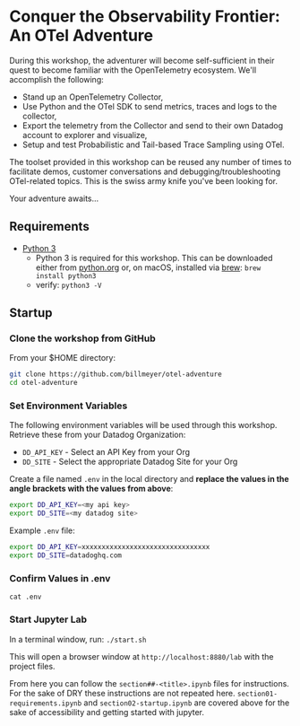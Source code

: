 # Conquer the Observability Frontier: An OTel Adventure

During this workshop, the adventurer will become self-sufficient in their quest to become familiar with the OpenTelemetry ecosystem. We'll accomplish the following:

* Stand up an OpenTelemetry Collector,
* Use Python and the OTel SDK to send metrics, traces and logs to the collector,
* Export the telemetry from the Collector and send to their own Datadog account to explorer and visualize,
* Setup and test Probabilistic and Tail-based Trace Sampling using OTel.

The toolset provided in this workshop can be reused any number of times to facilitate demos, customer conversations and debugging/troubleshooting OTel-related topics. This is the swiss army knife you've been looking for.

Your adventure awaits...

## Requirements

* [Python 3](https://docs.python-guide.org/starting/install3/osx/#doing-it-right)
  * Python 3 is required for this workshop. This can be downloaded either from [python.org](https://www.python.org/downloads/) or, on macOS, installed via [brew](https://brew.sh/): `brew install python3`
  * verify: `python3 -V`

## Startup

### Clone the workshop from GitHub

From your $HOME directory:

```bash
git clone https://github.com/billmeyer/otel-adventure
cd otel-adventure
```

### Set Environment Variables

The following environment variables will be used through this workshop. Retrieve these from your Datadog Organization:

* `DD_API_KEY` - Select an API Key from your Org
* `DD_SITE` - Select the appropriate Datadog Site for your Org

Create a file named `.env` in the local directory and **replace the values in the angle brackets with the values from above**:

```bash
export DD_API_KEY=<my api key>
export DD_SITE=<my datadog site>
```

Example `.env` file:

```bash
export DD_API_KEY=xxxxxxxxxxxxxxxxxxxxxxxxxxxxxxxx
export DD_SITE=datadoghq.com
```

### Confirm Values in .env

`cat .env`

### Start Jupyter Lab

In a terminal window, run: `./start.sh`

This will open a browser window at `http://localhost:8880/lab` with the project files.

From here you can follow the `section##-<title>.ipynb` files for instructions. For the sake of DRY these instructions are not repeated here. `section01-requirements.ipynb` and `section02-startup.ipynb` are covered above for the sake of accessibility and getting started with jupyter.
